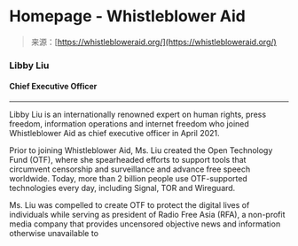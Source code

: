 <!--yml
category: 未分类
date: 2024-05-27 14:30:11
-->

# Homepage - Whistleblower Aid

> 来源：[https://whistlebloweraid.org/](https://whistlebloweraid.org/)

### Libby Liu

#### Chief Executive Officer

* * *

Libby Liu is an internationally renowned expert on human rights, press freedom, information operations and internet freedom who joined Whistleblower Aid as chief executive officer in April 2021. 

Prior to joining Whistleblower Aid, Ms. Liu created the Open Technology Fund (OTF), where she spearheaded efforts to support tools that circumvent censorship and surveillance and advance free speech worldwide. Today, more than 2 billion people use OTF-supported technologies every day, including Signal, TOR and Wireguard.

Ms. Liu was compelled to create OTF to protect the digital lives of individuals while serving as president of Radio Free Asia (RFA), a non-profit media company that provides uncensored objective news and information otherwise unavailable to
